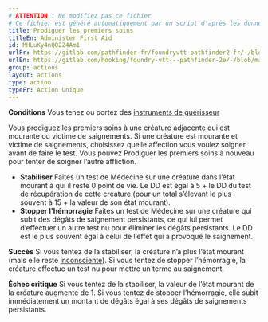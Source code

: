 ```yaml
---
# ATTENTION : Ne modifiez pas ce fichier
# Ce fichier est généré automatiquement par un script d'après les données du module Foundry VTT officiel et de sa traduction
title: Prodiguer les premiers soins
titleEn: Administer First Aid
id: MHLuKy4nQO2Z4Am1
urlFr: https://gitlab.com/pathfinder-fr/foundryvtt-pathfinder2-fr/-/blob/master/data/actions/MHLuKy4nQO2Z4Am1.htm
urlEn: https://gitlab.com/hooking/foundry-vtt---pathfinder-2e/-/blob/master/packs/data/actions.db/administer-first-aid.json
group: actions
layout: actions
type: action
typeFr: Action Unique
---
```

**Conditions** Vous tenez ou portez des [instruments de guérisseur](../equipment/outils-de-guérisseur.md)

Vous prodiguez les premiers soins à une créature adjacente qui est mourante ou victime de saignements. Si une créature est mourante et victime de saignements, choisissez quelle affection vous voulez soigner avant de faire le test. Vous pouvez Prodiguer les premiers soins à nouveau pour tenter de soigner l’autre affliction.



- **Stabiliser** Faites un test de Médecine sur une créature dans l’état mourant à qui il reste 0 point de vie. Le DD est égal à 5 + le DD du test de récupération de cette créature (pour un total s’élevant le plus souvent à 15 + la valeur de son état mourant).
- **Stopper l'hémorragie** Faites un test de Médecine sur une créature qui subit des dégâts de saignement persistants, ce qui lui permet d’effectuer un autre test nu pour éliminer les dégâts persistants. Le DD est le plus souvent égal à celui de l’effet qui a provoqué le saignement.


**Succès** Si vous tentez de la stabiliser, la créature n’a plus l’état mourant (mais elle reste [inconsciente](../etats/inconscient.md)). Si vous tentez de stopper l’hémorragie, la créature effectue un test nu pour mettre un terme au saignement.

**Échec critique**  Si vous tentez de la stabiliser, la valeur de l’état mourant de la créature augmente de 1. Si vous tentez de stopper l’hémorragie, elle subit immédiatement un montant de dégâts égal à ses dégâts de saignements persistants.
